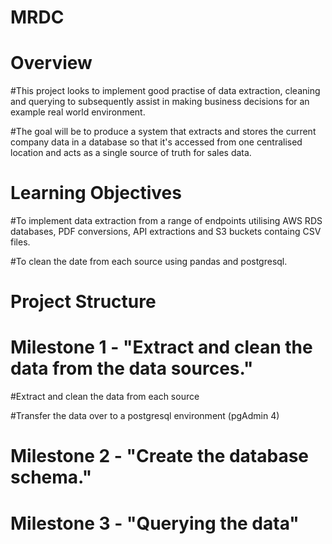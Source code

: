 # MRDC
# Overview
#This project looks to implement good practise of data extraction, cleaning and querying to subsequently assist in making business decisions for an example real world environment.

#The goal will be to produce a system that extracts and stores the current company data in a database so that it's accessed from one centralised location and acts as a single source of truth for sales data. 

# Learning Objectives
#To implement data extraction from a range of endpoints utilising AWS RDS databases, PDF conversions, API extractions and S3 buckets containg CSV files.

#To clean the date from each source using pandas and postgresql.

# Project Structure
# Milestone 1 - "Extract and clean the data from the data sources."

#Extract and clean the data from each source

#Transfer the data over to a postgresql environment (pgAdmin 4)

# Milestone 2 - "Create the database schema."

# Milestone 3 - "Querying the data"

